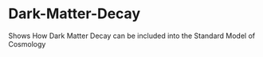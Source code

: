 # Dark-Matter-Decay
Shows How Dark Matter Decay can be included into the Standard Model of Cosmology
